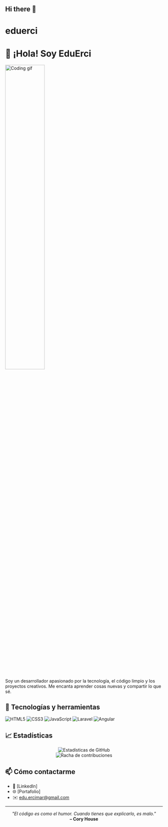 ## Hi there 👋

<!--
**edu-erci/edu-erci** is a ✨ _special_ ✨ repository because its `README.md` (this file) appears on your GitHub profile.

Here are some ideas to get you started:

- 🔭 I’m currently working on ...
- 🌱 I’m currently learning ...
- 👯 I’m looking to collaborate on ...
- 🤔 I’m looking for help with ...
- 💬 Ask me about ...
- 📫 How to reach me: ...
- 😄 Pronouns: ...
- ⚡ Fun fact: ...
-->

# eduerci

# 👋 ¡Hola! Soy EduErci

<img src="https://media.giphy.com/media/qgQUggAC3Pfv687qPC/giphy.gif" width="50%" alt="Coding gif"/>

Soy un desarrollador apasionado por la tecnología, el código limpio y los proyectos creativos. Me encanta aprender cosas nuevas y compartir lo que sé.

## 🚀 Tecnologías y herramientas

![HTML5](https://img.shields.io/badge/HTML5-E34F26?style=for-the-badge&logo=html5&logoColor=white)
![CSS3](https://img.shields.io/badge/CSS3-1572B6?style=for-the-badge&logo=css3&logoColor=white)
![JavaScript](https://img.shields.io/badge/JavaScript-F7DF1E?style=for-the-badge&logo=javascript&logoColor=black)
![Laravel](https://img.shields.io/badge/Laravel-FF2D20?style=for-the-badge&logo=laravel&logoColor=white)
![Angular](https://img.shields.io/badge/Angular-DD0031?style=for-the-badge&logo=angular&logoColor=white)

## 📈 Estadísticas

<div align="center">
  <img src="https://github-readme-stats.vercel.app/api?username=edu-erci&show_icons=true&theme=radical" alt="Estadísticas de GitHub"/>
  <br/>
  <img src="https://github-readme-streak-stats.herokuapp.com/?user=edu-erci&theme=radical" alt="Racha de contribuciones"/>
</div>

## 📫 Cómo contactarme

- 💼 [LinkedIn]
- 🌐 [Portafolio]
- ✉️ edu.ercimar@gmail.com

---

<p align="center">
  <i>"El código es como el humor. Cuando tienes que explicarlo, es malo."</i><br>
  <b>– Cory House</b>
</p>


